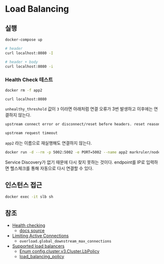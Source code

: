 # Load Balancing

## 실행

```sh
docker-compose up
```

```sh
# header
curl localhost:8080 -I

# header + body
curl localhost:8080 -i
```

### Health Check 테스트

```sh
docker rm -f app2

curl localhost:8080
```

`unhealthy_threshold` 값이 `3` 이라면 아래처럼 연결 오류가 3번 발생하고 이후에는 연결하지 않는다.

```sh
upstream connect error or disconnect/reset before headers. reset reason: connection failure, transport failure reason: delayed connect error: 113
```

```sh
upstream request timeout
```

`app2` 라는 이름으로 재실행해도 연결하지 않는다.

```sh
docker run -d --rm -p 5002:5002 -e PORT=5002 --name app2 markruler/nodejs-hello-world
```

Service Discovery가 없기 때문에 다시 찾지 못하는 것이다.
endpoint를 IP로 입력하면 헬스체크를 통해 자동으로 다시 연결할 수 있다.

## 인스턴스 접근

```sh
docker exec -it slb sh
```

## 참조

- [Health checking](https://www.envoyproxy.io/docs/envoy/v1.23.0/intro/arch_overview/upstream/health_checking)
  - [docs source](https://github.com/envoyproxy/envoy/blob/v1.23.0/docs/root/intro/arch_overview/upstream/health_checking.rst)
- [Limiting Active Connections](https://www.envoyproxy.io/docs/envoy/v1.23.0/configuration/operations/overload_manager/overload_manager#limiting-active-connections)
  - `overload.global_downstream_max_connections`
- [Supported load balancers](https://www.envoyproxy.io/docs/envoy/v1.23.0/intro/arch_overview/upstream/load_balancing/load_balancers)
  - [Enum config.cluster.v3.Cluster.LbPolicy](https://www.envoyproxy.io/docs/envoy/v1.23.0/api-v3/config/cluster/v3/cluster.proto#envoy-v3-api-enum-config-cluster-v3-cluster-lbpolicy)
  - [load_balancing_policy](https://www.envoyproxy.io/docs/envoy/v1.23.0/api-v3/config/cluster/v3/cluster.proto#envoy-v3-api-field-config-cluster-v3-cluster-load-balancing-policy)
